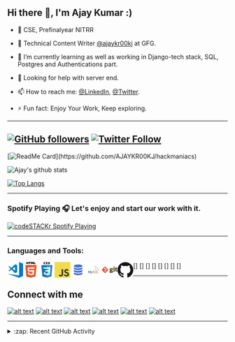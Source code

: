  
## Hi there 👋,  I'm Ajay Kumar :) 

- 🔭 CSE, Prefinalyear NITRR
- 🔗 Technical Content Writer [@ajaykr00kj](https://auth.geeksforgeeks.org/user/ajaykr00kj/articles) at GFG.
- 🌱 I’m currently learning as well as working in Django-tech stack, SQL, Postgres and Authentications part. 
- 🤔 Looking for help with server end. 
- 📫 How to reach me: [@LinkedIn](https://www.linkedin.com/in/ajaykr00kj/), [@Twitter](https://twitter.com/error_espiral). 

- ⚡ Fun fact: Enjoy Your Work, Keep exploring.
--- 
<a href="https://github.com/AJAYKR00KJ"><img alt="GitHub followers" src="https://img.shields.io/github/followers/AJAYKR00KJ?label=Follow%20on%20Github&style=for-the-badge"></a> [![Twitter Follow](https://img.shields.io/twitter/follow/error_espiral?color=1DA1F2&logo=twitter&style=for-the-badge)](https://twitter.com/intent/follow?original_referer=https%3A%2F%2Fgithub.com%2FcodeSTACKr&screen_name=error_espiral)
---  
<!-- Repo Card --->
[![ReadMe Card](https://github-readme-stats.vercel.app/api/pin/?username=AJAYKR00KJ&repo=hackmaniacs&description="Hola")](https://github.com/AJAYKR00KJ/hackmaniacs)
<!-- Statastics -->
![Ajay's github stats](https://github-readme-stats.vercel.app/api?username=AJAYKR00KJ&show_icons=true&theme=vision-friendly-dark)
<!-- language used -->
[![Top Langs](https://github-readme-stats.vercel.app/api/top-langs/?username=AJAYKR00KJ&layout=compact)](https://github.com/AJAYKR00KJ/Food-Filler)
 

--- 

### Spotify Playing 🎧 Let's enjoy and start our work with it.

[<img src="https://now-playing-codestackr.vercel.app/api/spotify-playing" alt="codeSTACKr Spotify Playing" width="300" />](https://open.spotify.com/user/8onrdk6vopli7ynhteiyqpzu5)

--- 

### Languages and Tools:

[<img align="left" alt="Visual Studio Code" width="36px" src="https://raw.githubusercontent.com/github/explore/80688e429a7d4ef2fca1e82350fe8e3517d3494d/topics/visual-studio-code/visual-studio-code.png" />] 
[<img align="left" alt="HTML5" width="36px" src="https://raw.githubusercontent.com/github/explore/80688e429a7d4ef2fca1e82350fe8e3517d3494d/topics/html/html.png" />]
[<img align="left" alt="CSS3" width="36px" src="https://raw.githubusercontent.com/github/explore/80688e429a7d4ef2fca1e82350fe8e3517d3494d/topics/css/css.png" />] 
[<img align="left" alt="JavaScript" width="36px" src="https://raw.githubusercontent.com/github/explore/80688e429a7d4ef2fca1e82350fe8e3517d3494d/topics/javascript/javascript.png" />] 
[<img align="left" alt="SQL" width="36px" src="https://raw.githubusercontent.com/github/explore/80688e429a7d4ef2fca1e82350fe8e3517d3494d/topics/sql/sql.png" />] 
[<img align="left" alt="MySQL" width="36px" src="https://raw.githubusercontent.com/github/explore/80688e429a7d4ef2fca1e82350fe8e3517d3494d/topics/mysql/mysql.png" />] 
[<img align="left" alt="Git" width="36px" src="https://raw.githubusercontent.com/github/explore/80688e429a7d4ef2fca1e82350fe8e3517d3494d/topics/git/git.png" />] 
[<img align="left" alt="GitHub" width="36px" src="https://raw.githubusercontent.com/github/explore/78df643247d429f6cc873026c0622819ad797942/topics/github/github.png" />] 
 

--- 

## Connect with me

[![alt text][1.1]][1]
[![alt text][2.1]][2]
[![alt text][3.1]][3]
[![alt text][4.1]][4]
[![alt text][5.1]][5]
[![alt text][6.1]][6]


<!-- links to social media icons -->
<!-- no need to change these -->

<!-- icons with padding -->

[1.1]: https://img.icons8.com/windows/50/000000/twitter.png (twitter icon with padding)
[2.1]: https://img.icons8.com/android/45/000000/facebook-new.png (facebook icon with padding)
[3.1]: https://img.icons8.com/ios-glyphs/48/000000/instagram-new.png (instagram  icon with padding)
[4.1]: https://img.icons8.com/ios-filled/48/000000/linkedin.png (LinkedIn icon with padding)
[5.1]: https://img.icons8.com/windows/48/000000/quora.png (Quora icon with padding)
[6.1]: https://img.icons8.com/ios-filled/48/000000/github.png (github icon with padding)

<!-- icons without padding -->



<!-- links to your social media accounts -->
<!-- update these accordingly -->

[1]: https://twitter.com/error_espiral
[2]: https://www.facebook.com/profile.php?id=100028207484220
[3]: https://www.instagram.com/ajaykr_kj000/
[4]: https://www.linkedin.com/in/ajaykr00kj/
[5]: https://www.quora.com/profile/Ajay-Kumar-12899
[6]: https://github.com/AJAYKR00KJ 
 
--- 
 

<details>
  <summary>:zap: Recent GitHub Activity</summary>
  
<!--START_SECTION:activity 
1. ❌ Closed PR [#1](https://github.com/) in [build-responsive-website](https://github.com/)
END_SECTION:activity-->
 
--- 



 

